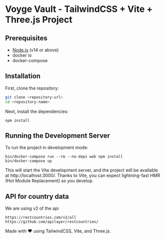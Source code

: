 # Voyge Vault - TailwindCSS + Vite + Three.js Project

## Prerequisites

- [Node.js](https://nodejs.org/) (v14 or above)
- docker io
- docker-compose

## Installation

First, clone the repository:

```bash
git clone <repository-url>
cd <repository-name>
```

Next, install the dependencies:

```
npm install
```

## Running the Development Server

To run the project in development mode:

```
bin/docker-compose run --rm --no-deps web npm install
bin/docker-compose up
```

This will start the Vite development server, and the project will be available at http://localhost:3000/. Thanks to Vite, you can expect lightning-fast HMR (Hot Module Replacement) as you develop.

## API for country data

We are using v2 of the api
```
https://restcountries.com/v2/all
https://github.com/apilayer/restcountries/

```

Made with ❤️ using TailwindCSS, Vite, and Three.js.


